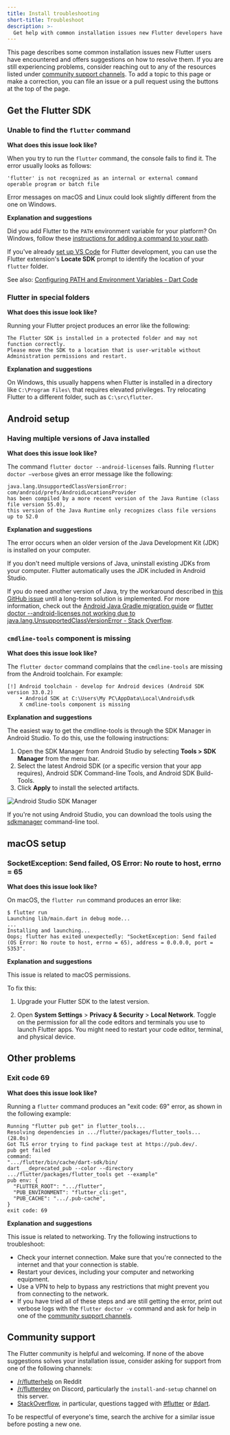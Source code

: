```yaml
---
title: Install troubleshooting
short-title: Troubleshoot
description: >-
  Get help with common installation issues new Flutter developers have run into.
---
```


This page describes some common installation issues new Flutter users have
encountered and offers suggestions on how to resolve them.
If you are still experiencing problems, consider reaching out to any of
the resources listed under [community support channels][].
To add a topic to this page or make a correction,
you can file an issue or a pull request using the buttons at the top of the page.

[community support channels]: #community-support

## Get the Flutter SDK

### Unable to find the `flutter` command

__What does this issue look like?__

When you try to run the `flutter` command,
the console fails to find it.
The error usually looks as follows:

```plaintext
'flutter' is not recognized as an internal or external command operable program or batch file
```

Error messages on macOS and Linux could look slightly different from
the one on Windows.

__Explanation and suggestions__

Did you add Flutter to the `PATH` environment variable for your platform?
On Windows, follow these [instructions for adding a command
to your path][windows path].

If you've already [set up VS Code][] for Flutter development,
you can use the Flutter extension's **Locate SDK** prompt
to identify the location of your `flutter` folder.

See also: [Configuring PATH and Environment Variables - Dart Code][config path]

[windows path]: https://www.wikihow.com/Change-the-PATH-Environment-Variable-on-Windows
[set up VS Code]: /tools/vs-code#setup
[config path]: https://dartcode.org/docs/configuring-path-and-environment-variables/

### Flutter in special folders


__What does this issue look like?__

Running your Flutter project produces an error like the following:

```plaintext
The Flutter SDK is installed in a protected folder and may not function correctly.
Please move the SDK to a location that is user-writable without Administration permissions and restart.
```

__Explanation and suggestions__

On Windows, this usually happens when Flutter is installed
in a directory like
`C:\Program Files\` that requires elevated privileges.
Try relocating Flutter to a different folder,
such as `C:\src\flutter`.

## Android setup

### Having multiple versions of Java installed

__What does this issue look like?__

The command `flutter doctor --android-licenses` fails.
Running `flutter doctor –verbose` gives an error message
like the following:

```plaintext
java.lang.UnsupportedClassVersionError: com/android/prefs/AndroidLocationsProvider
has been compiled by a more recent version of the Java Runtime (class file version 55.0),
this version of the Java Runtime only recognizes class file versions up to 52.0
```

__Explanation and suggestions__

The error occurs when an older version of the
Java Development Kit (JDK)
is installed on your computer.

If you don't need multiple versions of Java,
uninstall existing JDKs from your computer.
Flutter automatically uses the JDK included in Android Studio.

If you do need another version of Java,
try the workaround described in
[this GitHub issue][java binary path]
until a long-term solution is implemented.
For more information,
check out the [Android Java Gradle migration guide][]
or [flutter doctor --android-licenses not working due to
    java.lang.UnsupportedClassVersionError - Stack Overflow][so java version].

[java binary path]: {{site.repo.flutter}}/issues/106416#issuecomment-1522198064
[Android Java Gradle migration guide]: /release/breaking-changes/android-java-gradle-migration-guide
[so java version]: {{site.so}}/questions/75328050/

### `cmdline-tools` component is missing

__What does this issue look like?__

The `flutter doctor` command complains that the
`cmdline-tools` are missing from the Android toolchain.
For example:

```plaintext noHighlight
[!] Android toolchain - develop for Android devices (Android SDK version 33.0.2)
    • Android SDK at C:\Users\My PC\AppData\Local\Android\sdk
    X cmdline-tools component is missing
```

__Explanation and suggestions__

The easiest way to get the cmdline-tools is through the
SDK Manager in Android Studio.
To do this, use the following instructions:

1. Open the SDK Manager from Android Studio by
   selecting **Tools > SDK Manager** from the menu bar.
2. Select the latest Android SDK
   (or a specific version that your app requires),
   Android SDK Command-line Tools, and Android SDK Build-Tools.
3. Click **Apply** to install the selected artifacts.

![Android Studio SDK Manager](/assets/images/docs/get-started/install_android_tools.png)

If you're not using Android Studio,
you can download the tools using the
[sdkmanager][] command-line tool.

[sdkmanager]: {{site.android-dev}}/studio/command-line/sdkmanager

## macOS setup

### SocketException: Send failed, OS Error: No route to host, errno = 65

__What does this issue look like?__

On macOS, the `flutter run` command produces an error like:

```plaintext
$ flutter run
Launching lib/main.dart in debug mode...
...
Installing and launching...
Oops; flutter has exited unexpectedly: "SocketException: Send failed (OS Error: No route to host, errno = 65), address = 0.0.0.0, port = 5353".
```

__Explanation and suggestions__

This issue is related to macOS permissions.

To fix this:

1. Upgrade your Flutter SDK to the latest version.

2. Open **System Settings** > **Privacy & Security** > **Local Network**.
   Toggle on the permission for all the code editors and terminals you use to
   launch Flutter apps.
   You might need to restart your code editor, terminal, and physical device.

## Other problems

### Exit code 69

__What does this issue look like?__

Running a `flutter` command produces an "exit code: 69" error,
as shown in the following example:

```plaintext
Running "flutter pub get" in flutter_tools...
Resolving dependencies in .../flutter/packages/flutter_tools... (28.0s)
Got TLS error trying to find package test at https://pub.dev/.
pub get failed
command:
".../flutter/bin/cache/dart-sdk/bin/
dart __deprecated_pub --color --directory
.../flutter/packages/flutter_tools get --example"
pub env: {
  "FLUTTER_ROOT": ".../flutter",
  "PUB_ENVIRONMENT": "flutter_cli:get",
  "PUB_CACHE": ".../.pub-cache",
}
exit code: 69
```

__Explanation and suggestions__

This issue is related to networking.
Try the following instructions to troubleshoot:

* Check your internet connection.
  Make sure that you're connected to the
  internet and that your connection is stable.
* Restart your devices, including your computer
  and networking equipment.
* Use a VPN to help to bypass any restrictions that
  might prevent you from connecting to the network.
* If you have tried all of these steps and are
  still getting the error, print out verbose logs
  with the `flutter doctor -v` command and ask for help in
  one of the [community support channels][].

[community support channels]: #community-support

## Community support

The Flutter community is helpful and welcoming.
If none of the above suggestions solves your installation issue,
consider asking for support from one of the following channels:

* [/r/flutterhelp](https://www.reddit.com/r/flutterhelp/) on Reddit
* [/r/flutterdev](https://discord.gg/rflutterdev) on Discord,
  particularly the `install-and-setup` channel on this server.
* [StackOverflow][],
  in particular, questions tagged with [#flutter][] or [#dart][].

To be respectful of everyone's time,
search the archive for a similar issue before posting a new one.

[StackOverflow]: {{site.so}}
[#dart]: {{site.so}}/questions/tagged/dart
[#flutter]: {{site.so}}/questions/tagged/flutter
